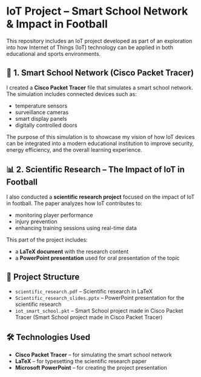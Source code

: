 # IoT Project – Smart School Network & Impact in Football

This repository includes an IoT project developed as part of an exploration into how Internet of Things (IoT) technology can be applied in both educational and sports environments.

## 🔌 1. Smart School Network (Cisco Packet Tracer)

I created a **Cisco Packet Tracer** file that simulates a smart school network. The simulation includes connected devices such as:
- temperature sensors  
- surveillance cameras  
- smart display panels  
- digitally controlled doors  

The purpose of this simulation is to showcase my vision of how IoT devices can be integrated into a modern educational institution to improve security, energy efficiency, and the overall learning experience.

## 📊 2. Scientific Research – The Impact of IoT in Football

I also conducted a **scientific research project** focused on the impact of IoT in football. The paper analyzes how IoT contributes to:
- monitoring player performance  
- injury prevention  
- enhancing training sessions using real-time data  

This part of the project includes:
- a **LaTeX document** with the research content  
- a **PowerPoint presentation** used for oral presentation of the topic  

## 📁 Project Structure
- `scientific_research.pdf` – Scientific research in LaTeX  
- `Scientific_research_slides.pptx` – PowerPoint presentation for the scientific research  
- `iot_smart_school.pkt` – Smart School project made in Cisco Packet Tracer          (Smart School project made in Cisco Packet Tracer)


## 🛠️ Technologies Used

- **Cisco Packet Tracer** – for simulating the smart school network  
- **LaTeX** – for typesetting the scientific research paper  
- **Microsoft PowerPoint** – for creating the project presentation

